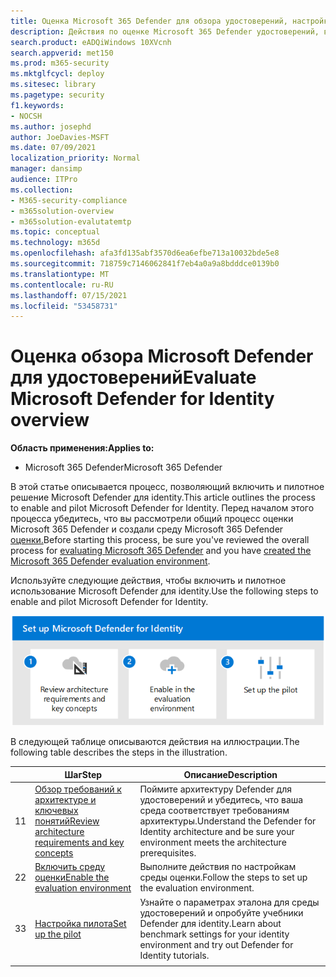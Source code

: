 ```yaml
---
title: Оценка Microsoft 365 Defender для обзора удостоверений, настройка оценки, eval и пилотного
description: Действия по оценке Microsoft 365 Defender удостоверений, включая требования, включение или активацию eval, а также настройка пилотного или тестового удостоверения.
search.product: eADQiWindows 10XVcnh
search.appverid: met150
ms.prod: m365-security
ms.mktglfcycl: deploy
ms.sitesec: library
ms.pagetype: security
f1.keywords:
- NOCSH
ms.author: josephd
author: JoeDavies-MSFT
ms.date: 07/09/2021
localization_priority: Normal
manager: dansimp
audience: ITPro
ms.collection:
- M365-security-compliance
- m365solution-overview
- m365solution-evalutatemtp
ms.topic: conceptual
ms.technology: m365d
ms.openlocfilehash: afa3fd135abf3570d6ea6efbe713a10032bde5e8
ms.sourcegitcommit: 718759c7146062841f7eb4a0a9a8bdddce0139b0
ms.translationtype: MT
ms.contentlocale: ru-RU
ms.lasthandoff: 07/15/2021
ms.locfileid: "53458731"
---
```

# <a name="evaluate-microsoft-defender-for-identity-overview"></a><span data-ttu-id="26a91-103">Оценка обзора Microsoft Defender для удостоверений</span><span class="sxs-lookup"><span data-stu-id="26a91-103">Evaluate Microsoft Defender for Identity overview</span></span>


<span data-ttu-id="26a91-104">**Область применения:**</span><span class="sxs-lookup"><span data-stu-id="26a91-104">**Applies to:**</span></span>
- <span data-ttu-id="26a91-105">Microsoft 365 Defender</span><span class="sxs-lookup"><span data-stu-id="26a91-105">Microsoft 365 Defender</span></span>

<span data-ttu-id="26a91-106">В этой статье описывается процесс, позволяющий включить и пилотное решение Microsoft Defender для identity.</span><span class="sxs-lookup"><span data-stu-id="26a91-106">This article outlines the process to enable and pilot Microsoft Defender for Identity.</span></span> <span data-ttu-id="26a91-107">Перед началом этого процесса убедитесь, что вы [](eval-overview.md) рассмотрели общий процесс оценки Microsoft 365 Defender и создали среду Microsoft 365 Defender [оценки.](eval-create-eval-environment.md)</span><span class="sxs-lookup"><span data-stu-id="26a91-107">Before starting this process, be sure you've reviewed the overall process for [evaluating Microsoft 365 Defender](eval-overview.md) and you have [created the Microsoft 365 Defender evaluation environment](eval-create-eval-environment.md).</span></span> 
<br>

<span data-ttu-id="26a91-108">Используйте следующие действия, чтобы включить и пилотное использование Microsoft Defender для identity.</span><span class="sxs-lookup"><span data-stu-id="26a91-108">Use the following steps to enable and pilot Microsoft Defender for Identity.</span></span>

![Действия по добавлению защитника Microsoft Defender для удостоверений в среду оценки Defender](../../media/defender/m365-defender-identity-eval-steps.png)

<span data-ttu-id="26a91-110">В следующей таблице описываются действия на иллюстрации.</span><span class="sxs-lookup"><span data-stu-id="26a91-110">The following table describes the steps in the illustration.</span></span>

| |<span data-ttu-id="26a91-111">Шаг</span><span class="sxs-lookup"><span data-stu-id="26a91-111">Step</span></span>  |<span data-ttu-id="26a91-112">Описание</span><span class="sxs-lookup"><span data-stu-id="26a91-112">Description</span></span>  |
|---------|---------|---------|
|<span data-ttu-id="26a91-113">1</span><span class="sxs-lookup"><span data-stu-id="26a91-113">1</span></span>|[<span data-ttu-id="26a91-114">Обзор требований к архитектуре и ключевых понятий</span><span class="sxs-lookup"><span data-stu-id="26a91-114">Review architecture requirements and key concepts</span></span>](eval-defender-identity-architecture.md)    | <span data-ttu-id="26a91-115">Поймите архитектуру Defender для удостоверений и убедитесь, что ваша среда соответствует требованиям архитектуры.</span><span class="sxs-lookup"><span data-stu-id="26a91-115">Understand the Defender for Identity architecture and be sure your environment meets the architecture prerequisites.</span></span>       |
|<span data-ttu-id="26a91-116">2</span><span class="sxs-lookup"><span data-stu-id="26a91-116">2</span></span>|[<span data-ttu-id="26a91-117">Включить среду оценки</span><span class="sxs-lookup"><span data-stu-id="26a91-117">Enable the evaluation environment</span></span>](eval-defender-identity-enable-eval.md)     |   <span data-ttu-id="26a91-118">Выполните действия по настройкам среды оценки.</span><span class="sxs-lookup"><span data-stu-id="26a91-118">Follow the steps to set up the evaluation environment.</span></span>      |
|<span data-ttu-id="26a91-119">3</span><span class="sxs-lookup"><span data-stu-id="26a91-119">3</span></span>|[<span data-ttu-id="26a91-120">Настройка пилота</span><span class="sxs-lookup"><span data-stu-id="26a91-120">Set up the pilot</span></span>](eval-defender-identity-pilot.md)     |   <span data-ttu-id="26a91-121">Узнайте о параметрах эталона для среды удостоверений и опробуйте учебники Defender для identity.</span><span class="sxs-lookup"><span data-stu-id="26a91-121">Learn about benchmark settings for your identity environment and try out Defender for Identity tutorials.</span></span>     |
||||

